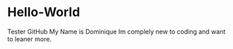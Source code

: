 # Hello-World
Tester GitHub
My Name is Dominique Im complely new to coding and want to leaner more.
